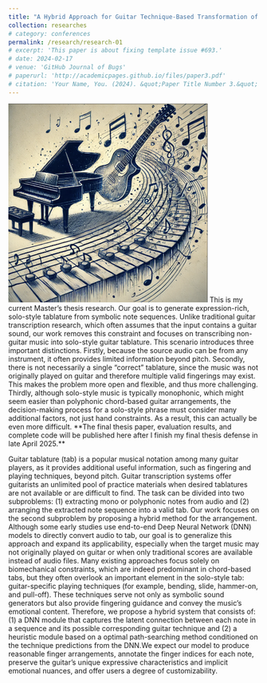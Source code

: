 ```yaml
---
title: "A Hybrid Approach for Guitar Technique-Based Transformation of Symbolic Notes into Solo-Style Tablature"
collection: researches
# category: conferences
permalink: /research/research-01
# excerpt: 'This paper is about fixing template issue #693.'
# date: 2024-02-17
# venue: 'GitHub Journal of Bugs'
# paperurl: 'http://academicpages.github.io/files/paper3.pdf'
# citation: 'Your Name, You. (2024). &quot;Paper Title Number 3.&quot; <i>GitHub Journal of Bugs</i>. 1(3).'
---
```

<img src="/images/gt_transcription.png" alt="transcription" width="400"/>  
This is my current Master’s thesis research. Our goal is to generate expression-rich, solo-style tablature from symbolic note sequences. Unlike traditional guitar transcription research, which often assumes that the input contains a guitar sound, our work removes this constraint and focuses on transcribing non-guitar music into solo-style guitar tablature. This scenario introduces three important distinctions.  Firstly, because the source audio can be from any instrument, it often provides limited information beyond pitch. Secondly, there is not necessarily a single “correct” tablature, since the music was not originally played on guitar and therefore multiple valid fingerings may exist. This makes the problem more open and flexible, and thus more challenging. Thirdly, although solo-style music is typically monophonic, which might seem easier than polyphonic chord-based guitar arrangements, the decision-making process for a solo-style phrase must consider many additional factors, not just hand constraints. As a result, this can actually be even more difficult.
**The final thesis paper, evaluation results, and complete code will be published here after I finish my final thesis defense in late April 2025.**

<!-- ![tanscription](/images/gt_transcription.png) -->

Guitar tablature (tab) is a popular musical notation among many guitar players, as it provides additional useful information, such as fingering and playing techniques, beyond pitch. Guitar transcription systems offer guitarists an unlimited pool of practice materials when desired tablatures are not available or are difficult to find. The task can be divided into two subproblems: (1) extracting mono or polyphonic notes from audio and (2) arranging the extracted note sequence into a valid tab. Our work focuses on the second subproblem by proposing a hybrid method for the arrangement. Although some early studies use end-to-end Deep Neural Network
(DNN) models to directly convert audio to tab, our goal is to generalize this approach and expand its applicability, especially when the target music may not originally played on guitar or when only traditional scores are available instead of audio
files.
Many existing approaches focus solely on biomechanical constraints, which are indeed predominant in chord-based tabs, but they often overlook an important element in the solo-style tab: guitar-specific playing techniques (for example, bending, slide, hammer-on, and pull-off). These techniques serve not only as symbolic sound generators but also provide fingering guidance and convey the music’s emotional content. Therefore, we propose a hybrid system that consists of: (1) a DNN module that captures the latent connection between each note in a sequence and its possible corresponding guitar technique and (2) a heuristic module based on a optimal path-searching method conditioned on the technique predictions from the DNN.We expect our model to produce reasonable finger arrangements, annotate the
finger indices for each note, preserve the guitar’s unique expressive characteristics and implicit emotional nuances, and offer users a degree of customizability.
